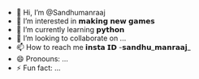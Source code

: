 - 👋 Hi, I’m @Sandhumanraaj
- 👀 I’m interested in 𝗺𝗮𝗸𝗶𝗻𝗴 𝗻𝗲𝘄 𝗴𝗮𝗺𝗲𝘀
- 🌱 I’m currently learning 𝗽𝘆𝘁𝗵𝗼𝗻
- 💞️ I’m looking to collaborate on ...
- 📫 How to reach me 𝗶𝗻𝘀𝘁𝗮 𝗜𝗗 -𝘀𝗮𝗻𝗱𝗵𝘂_𝗺𝗮𝗻𝗿𝗮𝗮𝗷_
- 😄 Pronouns: ...
- ⚡ Fun fact: ...

<!---
Sandhumanraaj/Sandhumanraaj is a ✨ special ✨ repository because its `README.md` (this file) appears on your GitHub profile.
You can click the Preview link to take a look at your changes.
--->

